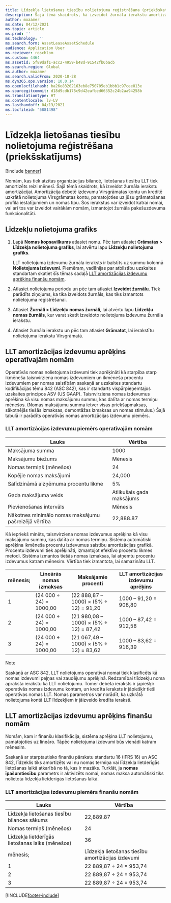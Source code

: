 ```yaml
---
title: Līdzekļa lietošanas tiesību nolietojuma reģistrēšana (priekšskatījums)
description: Šajā tēmā skaidrots, kā izveidot žurnāla ierakstu amortizācijai, kas nepieciešama nomām, kuras tiek atzītas organizācijas bilancē.
author: moaamer
ms.date: 04/12/2021
ms.topic: article
ms.prod: ''
ms.technology: ''
ms.search.form: AssetLeaseAssetSchedule
audience: Application User
ms.reviewer: roschlom
ms.custom: 4464
ms.assetid: 5f89daf1-acc2-4959-b48d-91542fb6bacb
ms.search.region: Global
ms.author: moaamer
ms.search.validFrom: 2020-10-28
ms.dyn365.ops.version: 10.0.14
ms.openlocfilehash: ba26e83202163eb8e750705eb1bbb1c97cee813e
ms.sourcegitcommit: d18d9cdb175c9d42eafbed66352c24b2aa94258b
ms.translationtype: HT
ms.contentlocale: lv-LV
ms.lasthandoff: 04/13/2021
ms.locfileid: "5881498"
---
```

# <a name="record-right-of-use-asset-depreciation-preview"></a>Līdzekļa lietošanas tiesību nolietojuma reģistrēšana (priekšskatījums)

[!include [banner](../includes/banner.md)]

Nomām, kas tiek atzītas organizācijas bilancē, lietošanas tiesību LLT tiek amortizēts reizi mēnesī. Šajā tēmā skaidrots, kā izveidot žurnāla ierakstu amortizācijai. Amortizācija debetē izdevumu Virsgrāmatas kontu un kreditē uzkrātā nolietojuma Virsgrāmatas kontu, pamatojoties uz jūsu grāmatošanas profila iestatījumiem un nomas tipu. Šos ierakstus var izveidot katrai nomai, vai arī tos var izveidot vairākām nomām, izmantojot žurnāla pakešuzdevuma funkcionalitāti.

## <a name="asset-depreciation-schedule"></a>Līdzekļu nolietojuma grafiks

1. Lapā **Nomas kopsavilkums** atlasiet nomu. Pēc tam atlasiet **Grāmatas \> Līdzekļa nolietojuma grafiks**, lai atvērtu lapu **Līdzekļu nolietojuma grafiks**.

    LLT nolietojuma izdevumu žurnāla ieraksts ir balstīts uz summu kolonnā **Nolietojuma izdevumi**. Piemēram, vadlīnijas par atbilstību uzskaites standartam skatiet šīs tēmas sadaļā [LLT amortizācijas izdevumu aprēķins finanšu nomām](#calculation-of-rou-asset-amortization-expense-for-finance-leases).

2. Atlasiet nolietojuma periodu un pēc tam atlasiet **Izveidot žurnālu**. Tiek parādīts ziņojums, ka tika izveidots žurnāls, kas tiks izmantots nolietojuma reģistrēšanai.
3. Atlasiet **Žurnāli \> Līdzekļu nomas žurnāli**, lai atvērtu lapu **Līdzekļu nomas žurnāls**, kur varat skatīt izveidoto nolietojuma izdevumu žurnāla ierakstu.
4. Atlasiet žurnāla ierakstu un pēc tam atlasiet **Grāmatot**, lai ierakstītu nolietojuma ierakstu Virsgrāmatā.

## <a name="calculation-of-rou-asset-amortization-expense-for-operating-leases"></a>LLT amortizācijas izdevumu aprēķins operatīvajām nomām

Operatīvās nomas nolietojuma izdevumi tiek aprēķināti kā starpība starp ikmēneša taisnvirziena nomas izdevumiem un ikmēneša procentu izdevumiem par nomas saistībām saskaņā ar uzskaites standartu kodifikācijas tēmu 842 (ASC 842), kas ir standarts vispārpieņemtajos uzskaites principos ASV (US GAAP). Taisnvirziena nomas izdevumus aprēķina kā visu nomas maksājumu summu, kas dalīta ar nomas termiņu mēnešos. (Nomas maksājumu summa ietver visas priekšapmaksas, sākotnējās tiešās izmaksas, demontāžas izmaksas un nomas stimulus.) Šajā tabulā ir parādīts operatīvās nomas amortizācijas izdevumu piemērs.

### <a name="example-of-rou-asset-amortization-expense-for-operating-leases"></a>LLT amortizācijas izdevumu piemērs operatīvajām nomām

| Lauks                                          | Vērtība       |
|------------------------------------------------|-------------|
| Maksājuma summa                                 | 1000       |
| Maksājumu biežums                              | Mēnesis     |
| Nomas termiņš (mēnešos)                            | 24          |
| Kopējie nomas maksājumi                           | 24,000      |
| Salīdzināmā aizņēmuma procentu likme                     | 5%          |
| Gada maksājuma veids                                   | Atlikušais gada maksājums |
| Pievienošanas intervāls                           | Mēnesis     |
| Nākotnes minimālo nomas maksājumu pašreizējā vērtība | 22,888.87   |

Kā iepriekš minēts, taisnvirziena nomas izdevumus aprēķina kā visu maksājumu summu, kas dalīta ar nomas termiņu. Sistēma automātiski aprēķina ikmēneša procentu izdevumus saistību amortizācijas grafikā. Procentu izdevumi tiek aprēķināti, izmantojot efektīvo procentu likmes metodi. Sistēma izmantos tiešās nomas izmaksas, lai atņemtu procentu izdevumus katram mēnesim. Vērtība tiek izmantota, lai samazinātu LLT.

| mēnesis; | Lineārās nomas izmaksas | Maksājamie procenti                        | LLT amortizācijas izdevumu aprēķins |
|-------|--------------------------|-----------------------------------------|-----------------------------------------------|
| 1     | (24 000 ÷ 24) = 1000,00 | (22 888,87 – 1000) × (5% ÷ 12) = 91,20 | 1000 – 91,20 = 908,80                        |
| 2     | (24 000 ÷ 24) = 1000,00 | (21 980,08 – 1000) × (5% ÷ 12) = 87,42 | 1000 – 87,42 = 912,58                        |
| 3     | (24 000 ÷ 24) = 1000,00 | (21 067,49 – 1000) × (5% ÷ 12) = 83,62 | 1000 – 83,62 = 916,39                        |

> [!NOTE]
> Saskaņā ar ASC 842, LLT nolietojums operatīvai nomai tiek klasificēts kā nomas izdevumi peļņas vai zaudējumu aprēķinā. Redzamībai tlīdzekļu noma apraksta ierakstu kā LLT nolietojumu. Tomēr debeta ieraksts ir jāpiešķir operatīvās nomas izdevumu kontam, un kredīta ieraksts ir jāpiešķir tieši operatīvas nomas LLT. Nomas parametros var norādīt, ka uzkrātā nolietojuma kontā LLT līdzekļiem ir jāizveido kredīta ieraksti.

## <a name="calculation-of-rou-asset-amortization-expense-for-finance-leases"></a>LLT amortizācijas izdevumu aprēķins finanšu nomām

Nomām, kam ir finanšu klasifikācija, sistēma aprēķina LLT nolietojumu, pamatojoties uz lineāro. Tāpēc nolietojuma izdevumi būs vienādi katram mēnesim.

Saskaņā ar starptautisko finanšu pārskatu standartu 16 (IFRS 16) un ASC 842, līdzeklis tiks amortizēts vai nu nomas termiņa vai līdzekļa lietderīgās lietošanas laikā atkarībā no tā, kas ir mazāks. Turklāt, ja **nomas īpašumtiesību** parametrs ir aktivizēts nomai, nomas maksa automātiski tiks nolietota līdzekļa lietderīgās lietošanas laikā.

### <a name="example-of-rou-asset-amortization-expense-for-finance-leases"></a>LLT amortizācijas izdevumu piemērs finanšu nomām

| Lauks                                | Vērtība                                   |
|--------------------------------------|-----------------------------------------|
| Līdzekļa lietošanas tiesību bilances sākums | 22,889.87                               |
| Nomas termiņš (mēnešos)                  | 24                                      |
| Līdzekļa lietderīgās lietošanas laiks (mēnešos)           | 36                                      |
| mēnesis;                                | Līdzekļa lietošanas tiesību amortizācijas izdevumi |
| 1                                    | 22 889,87 ÷ 24 = 953,74                 |
| 2                                    | 22 889,87 ÷ 24 = 953,74                 |
| 3                                    | 22 889,87 ÷ 24 = 953,74                 |


[!INCLUDE[footer-include](../../includes/footer-banner.md)]
